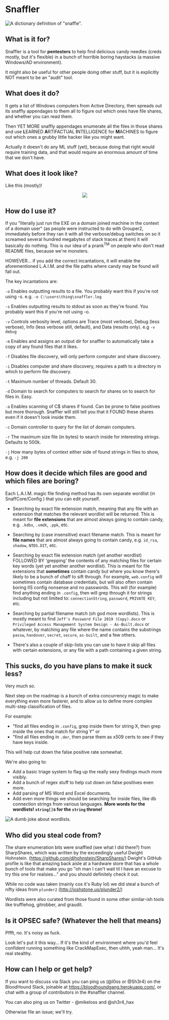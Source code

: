 # Snaffler 

![A dictionary definition of "snaffle".](./snaffler.png)

## What is it for? 

Snaffler is a tool for **pentesters** to help find delicious candy needles (creds mostly, but it's flexible) in a bunch of horrible boring haystacks (a massive Windows/AD environment).

It might also be useful for other people doing other stuff, but it is explicitly NOT meant to be an "audit" tool.

## What does it do?

It gets a list of Windows computers from Active Directory, then spreads out its snaffly appendages to them all to figure out which ones have file shares, and whether you can read them. 

Then YET MORE snaffly appendages enumerate all the files in those shares and use **L**EARNED **A**RTIFACTUAL **I**NTELLIGENCE for **M**ACHINES to figure out which ones a grubby little hacker like you might want. 

Actually it doesn't do any ML stuff (yet), because doing that right would require training data, and that would require an enormous amount of time that we don't have.

## What does it look like?

Like this (mostly)!

<p align="center">
  <img src="./snaffler_screenshot.png">
</p>

## How do I use it?

If you "literally just run the EXE on a domain joined machine in the context of a domain user" (as people were instructed to do with Grouper2, immediately before they ran it with all the verbose/debug switches on so it screamed several hundred megabytes of stack traces at them) it will basically do nothing. This is our idea of a prank<sup>TM</sup> on people who don't read README files, because we're monsters.

HOWEVER... if you add the correct incantations, it will enable the aforementioned L.A.I.M. and the file paths where candy may be found will fall out. 

The key incantations are: 

`-o`   Enables outputting results to a file. You probably want this if you're not using -s. e.g. `-o C:\users\thing\snaffler.log`

`-s`   Enables outputting results to stdout as soon as they're found. You probably want this if you're not using -o.

`-v`   Controls verbosity level, options are Trace (most verbose), Debug (less verbose), Info (less verbose still, default), and Data (results only). e.g `-v debug` 

`-m`   Enables and assigns an output dir for snaffler to automatically take a copy of any found files that it likes.

`-f`   Disables file discovery, will only perform computer and share discovery.

`-i`   Disables computer and share discovery, requires a path to a directory in which to perform file discovery.

`-t`   Maximum number of threads. Default 30.

`-d`   Domain to search for computers to search for shares on to search for files in. Easy.

`-a`   Enables scanning of C$ shares if found. Can be prone to false positives but more thorough. Snaffler will still tell you that it FOUND these shares even if it doesn't look inside them.

`-c`   Domain controller to query for the list of domain computers.

`-r`   The maximum size file (in bytes) to search inside for interesting strings. Defaults to 500k.

`-j`   How many bytes of context either side of found strings in files to show, e.g. `-j 200`


## How does it decide which files are good and which files are boring?

Each L.A.I.M. magic file finding method has its own separate wordlist (in SnaffCore/Config ) that you can edit yourself.

* Searching by exact file extension match, meaning that any file with an extension that matches the relevant wordlist will be returned. This is meant for **file extensions** that are almost always going to contain candy, e.g. `.kdbx`, `.vmdk`, `.ppk`, etc.

 - Searching by (case insensitive) exact filename match. This is meant for **file names** that are almost always going to contain candy, e.g. `id_rsa`, `shadow`, `NTDS.DIT`, etc.

 - Searching by exact file extension match (yet another wordlist) FOLLOWED BY 'grepping' the contents of any matching files for certain key words (yet yet another another wordlist). This is meant for file extensions that **sometimes** contain candy but where you know there's likely to be a bunch of chaff to sift through. For example, `web.config` will sometimes contain database credentials, but will also often contain boring IIS config nonsense and no passwords. This will (for example) find anything ending in `.config`, then will grep through it for strings including but not limited to: `connectionString`, `password`, `PRIVATE KEY`, etc.

 - Searching by partial filename match (oh god more wordlists). This is mostly meant to find `Jeff's Password File 2019 (Copy).docx` or `Privileged Access Management System Design - As-Built.docx` or whatever, by matching any file where the name contains the substrings `passw`, `handover`, `secret`, `secure`, `as-built`, and a few others.

 - There's also a couple of skip-lists you can use to have it skip all files with certain extensions, or any file with a path containing a given string.

## This sucks, do you have plans to make it suck less?

Very much so.

Next step on the roadmap is a bunch of extra concurrency magic to make everything even more fasterer, and to allow us to define more complex multi-step classification of files. 

For example: 
 - "find all files ending in `.config`, grep inside them for string X, then grep inside the ones that match for string Y" 
 or 
 - "find all files ending in `.der`, then parse them as x509 certs to see if they have keys inside.

This will help cut down the false positive rate somewhat.

We're also going to: 
 - Add a basic triage system to flag up the really sexy findings much more visibly.
 - Add a bunch of regex stuff to help cut down on false positives even more.
 - Add parsing of MS Word and Excel documents.
 - Add even more things we should be searching for inside files, like db connection strings from various languages. **More words for the wordlists! `string[]`s for the `string` throne!**

![A dumb joke about wordlists.](./WORDLISTS.png)

## Who did you steal code from?

The share enumeration bits were snaffled (see what I did there?) from SharpShares, which was written by the exceedingly useful Dwight Hohnstein. (https://github.com/djhohnstein/SharpShares/)
Dwight's GitHub profile is like that amazing back aisle at a hardware store that has a whole bunch of tools that make you go "oh man I can't wait til I have an excuse to try this one for realsies..." and you should definitely check it out.

While no code was taken (mainly cos it's Ruby lol) we did steal a bunch of nifty ideas from `plunder2` (http://joshstone.us/plunder2/)

Wordlists were also curated from those found in some other similar-ish tools like trufflehog, gitrobber, and graudit.


## Is it OPSEC safe? (Whatever the hell that means)

Pffft, no. It's noisy as fuck.

Look let's put it this way... If it's the kind of environment where you'd feel confident running something like CrackMapExec, then uhhh, yeah man... It's real stealthy.


## How can I help or get help?

If you want to discuss via Slack you can ping us (@l0ss or @Sh3r4) on the BloodHound Slack, joinable at https://bloodhoundgang.herokuapp.com/, or chat with a group of contributors in the #snaffler channel.

You can also ping us on Twitter - @mikeloss and @sh3r4_hax

Otherwise file an issue; we'll try.
